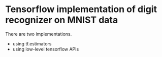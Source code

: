 # Tensorflow implementation of digit recognizer on MNIST data
There are two implementations.
* using tf.estimators
* using low-level tensorflow APIs

